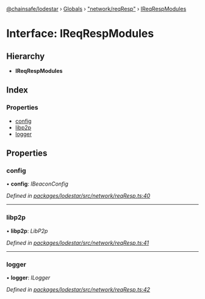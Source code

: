 [@chainsafe/lodestar](../README.md) › [Globals](../globals.md) › ["network/reqResp"](../modules/_network_reqresp_.md) › [IReqRespModules](_network_reqresp_.ireqrespmodules.md)

# Interface: IReqRespModules

## Hierarchy

* **IReqRespModules**

## Index

### Properties

* [config](_network_reqresp_.ireqrespmodules.md#config)
* [libp2p](_network_reqresp_.ireqrespmodules.md#libp2p)
* [logger](_network_reqresp_.ireqrespmodules.md#logger)

## Properties

###  config

• **config**: *IBeaconConfig*

*Defined in [packages/lodestar/src/network/reqResp.ts:40](https://github.com/ChainSafe/lodestar/blob/be953aad3/packages/lodestar/src/network/reqResp.ts#L40)*

___

###  libp2p

• **libp2p**: *LibP2p*

*Defined in [packages/lodestar/src/network/reqResp.ts:41](https://github.com/ChainSafe/lodestar/blob/be953aad3/packages/lodestar/src/network/reqResp.ts#L41)*

___

###  logger

• **logger**: *ILogger*

*Defined in [packages/lodestar/src/network/reqResp.ts:42](https://github.com/ChainSafe/lodestar/blob/be953aad3/packages/lodestar/src/network/reqResp.ts#L42)*
